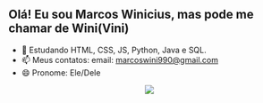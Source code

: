 ## Olá! Eu sou Marcos Winicius, mas pode me chamar de Wini(Vini)

- 📖 Estudando HTML, CSS, JS, Python, Java e SQL.
- 📫 Meus contatos: email: marcoswini990@gmail.com 
- 😄 Pronome: Ele/Dele

<div align="center">
  <a href="https://github.com/Marcos-Winicius">
    <img max-height="180em" src="https://github-readme-stats.vercel.app/api/top-langs/?username=Marcos-Winicius&layout=compact&langs_count=16&theme=dracula"/>
  </a>
</div>

##
